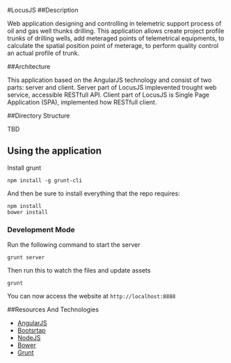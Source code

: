 #LocusJS
##Description

Web application designing and controlling in telemetric support process of oil and gas well thunks drilling.
This application allows create project profile trunks of drilling wells, add meteraged points of telemetrical equipments,
to calculate the spatial position point of meterage, to perform quality control an actual profile of trunk.

##Architecture

This application based on the AngularJS technology and consist of two parts: server and client.
Server part of LocusJS implevented trought web service, accessible RESTfull API.
Client part of LocusJS is Single Page Application (SPA), implemented how RESTfull client.

##Directory Structure

TBD

## Using the application

Install grunt
~~~
npm install -g grunt-cli
~~~

And then be sure to install everything that the repo requires:
~~~
npm install
bower install
~~~

### Development Mode

Run the following command to start the server
~~~
grunt server
~~~

Then run this to watch the files and update assets
~~~
grunt
~~~

You can now access the website at
`http://localhost:8888`

##Resources And Technologies

- [AngularJS](http://angularjs.org/ "AngularJS")
- [Bootsrtap](http://getbootstrap.com/ "Bootstrap")
- [NodeJS](http://nodejs.org/ "NodeJS")
- [Bower](http://bower.io/ "Bower")
- [Grunt](http://gruntjs.com/ "Grunt")

